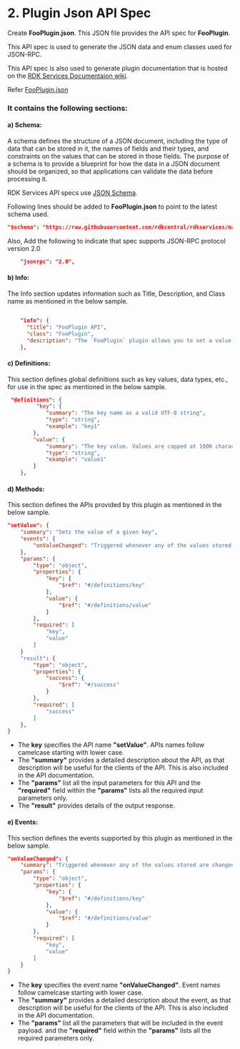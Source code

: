 # 2. Plugin Json API Spec

Create **FooPlugin.json**. This JSON file provides the API spec for **FooPlugin**.

This API spec is used to generate the JSON data and enum classes used for JSON-RPC.

This API spec is also used to generate plugin documentation that is hosted on the [RDK Services Documentaion wiki](https://rdkcentral.github.io/rdkservices/#/README).

Refer [FooPlugin.json](FooPlugin/FooPlugin.json)

### It contains the following sections:

#### a) Schema:
A schema defines the structure of a JSON document, including the type of data that can be stored in it, the names of fields and their types, and constraints on the values that can be stored in those fields. The purpose of a schema is to provide a blueprint for how the data in a JSON document should be organized, so that applications can validate the data before processing it.

RDK Services API specs use [JSON Schema](https://json-schema.org/).

Following lines should be added to **FooPlugin.json** to point to the latest schema used.

```JSON
"$schema": "https://raw.githubusercontent.com/rdkcentral/rdkservices/main/Tools/json_generator/schemas/interface.schema.json",
```
Also, Add the following to indicate that spec supports JSON-RPC protocol version 2.0
```JSON
    "jsonrpc": "2.0",
```
#### b) Info:
The Info section updates information such as Title, Description, and Class name as mentioned in the below sample.
```JSON

    "info": {
      "title": "FooPlugin API",
      "class": "FooPlugin",
      "description": "The `FooPlugin` plugin allows you to set a value and notify changes to the value"
    },
```

#### c) Definitions:
This section defines global definitions such as key values, data types, etc., for use in the spec as mentioned in the below sample.

```JSON
 "definitions": {
         "key": {
            "summary": "The key name as a valid UTF-8 string",
            "type": "string",
            "example": "key1"
        },
        "value": {
            "summary": "The key value. Values are capped at 1000 characters in size.",
            "type": "string",
            "example": "value1"
        }
    },
```
#### d) Methods:
This section defines the APIs provided by this plugin as mentioned in the below sample.

```JSON
"setValue": {
    "summary": "Sets the value of a given key",
    "events": {
        "onValueChanged": "Triggered whenever any of the values stored are changed using setValue"
    },
    "params": {
        "type": "object",
        "properties": {
            "key": {
                "$ref": "#/definitions/key"
            },
            "value": {
                "$ref": "#/definitions/value"
            }
        },
        "required": [
            "key",
            "value"
        ]
    }  
    "result": {
        "type": "object",
        "properties": {
            "success": {
                "$ref": "#/success"
            }
        },
        "required": [
            "success"
        ]
    },
}
```

- The **key** specifies the API name **"setValue"**. APIs names follow camelcase starting with lower case.
- The **"summary"** provides a detailed description about the API, as that description will be useful for the clients of the API. This is also included in the API documentation.
- The **"params"** list all the input parameters for this API and the **"required"** field within the **"params"** lists all the required input parameters only.
- The **"result"** provides details of the output response.

#### e) Events:
This section defines the events supported by this plugin as mentioned in the below sample.

```JSON
"onValueChanged": {
    "summary": "Triggered whenever any of the values stored are changed using setValue",
    "params": {
        "type": "object",
        "properties": {
            "key": {
                "$ref": "#/definitions/key"
            },
            "value": {
                "$ref": "#/definitions/value"
            }
        },
        "required": [
            "key",
            "value"
        ]
    }
}
```
- The **key** specifies the event name **"onValueChanged"**. Event names follow camelcase starting with lower case.
- The **"summary"** provides a detailed description about the event, as that description will be useful for the clients of the API. This is also included in the API documentation.
- The **"params"** list all the parameters that will be included in the event payload. and the **"required"** field within the **"params"** lists all the required parameters only.
